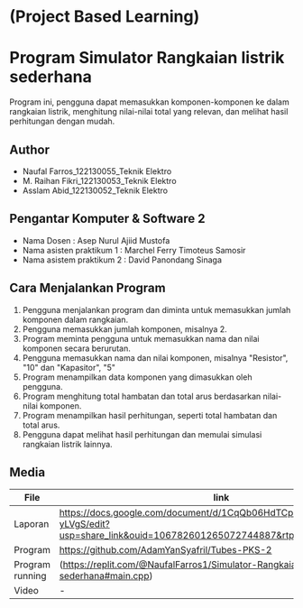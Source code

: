 # (Project Based Learning)

# Program Simulator Rangkaian listrik sederhana
Program ini, pengguna dapat memasukkan komponen-komponen ke dalam rangkaian listrik, menghitung nilai-nilai total yang relevan, dan melihat hasil perhitungan dengan mudah.

## Author
- Naufal Farros_122130055_Teknik Elektro
- M. Raihan Fikri_122130053_Teknik Elektro
- Asslam Abid_122130052_Teknik Elektro

## Pengantar Komputer & Software 2
- Nama Dosen : Asep Nurul Ajiid Mustofa
- Nama asisten praktikum 1 : Marchel Ferry Timoteus Samosir
- Nama asistem praktikum 2 : David Panondang Sinaga

## Cara Menjalankan Program
1.	Pengguna menjalankan program dan diminta untuk memasukkan jumlah komponen dalam rangkaian.
2.	Pengguna memasukkan jumlah komponen, misalnya 2.
3.	Program meminta pengguna untuk memasukkan nama dan nilai komponen secara berurutan.
4.	Pengguna memasukkan nama dan nilai komponen, misalnya "Resistor", "10" dan "Kapasitor", "5"
5.	Program menampilkan data komponen yang dimasukkan oleh pengguna.
6.	Program menghitung total hambatan dan total arus berdasarkan nilai-nilai komponen.
7.	Program menampilkan hasil perhitungan, seperti total hambatan dan total arus.
8.	Pengguna dapat melihat hasil perhitungan dan memulai simulasi rangkaian listrik lainnya.


## Media

| File |      link     |
| ------ | ------ |
| Laporan | https://docs.google.com/document/d/1CqQb06HdTCp8LESaVRdH7DyxpF-yLVgS/edit?usp=share_link&ouid=106782601265072744887&rtpof=true&sd=true |
| Program | https://github.com/AdamYanSyafril/Tubes-PKS-2 |
| Program running | (https://replit.com/@NaufalFarros1/Simulator-Rangkaian-listrik-sederhana#main.cpp)|
| Video | - |
